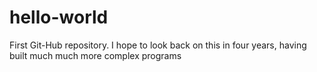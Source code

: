 # hello-world
First Git-Hub repository. I hope to look back on this in four years, having built much much more complex programs 
